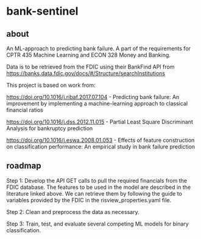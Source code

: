 # bank-sentinel

## about
An ML-approach to predicting bank failure. A part of the requirements for CPTR 435 Machine Learning and ECON 328 Money and Banking.

Data is to be retrieved from the FDIC using their BankFind API from https://banks.data.fdic.gov/docs/#/Structure/searchInstitutions

This project is based on work from:

https://doi.org/10.1016/j.ribaf.2017.07.104 - Predicting bank failure: An improvement by implementing a machine-learning approach to classical financial ratios

https://doi.org/10.1016/j.dss.2012.11.015 - Partial Least Square Discriminant Analysis for bankruptcy prediction

https://doi.org/10.1016/j.eswa.2008.01.053 - Effects of feature construction on classification performance: An empirical study in bank failure prediction

## roadmap
Step 1: Develop the API GET calls to pull the required financials from the FDIC database. The features to be used in the model are described in the literature linked above. We can retrieve them by following the guide to variables provided by the FDIC in the risview_properties.yaml file. 

Step 2: Clean and preprocess the data as necessary.

Step 3: Train, test, and evaluate several competing ML models for binary classification.